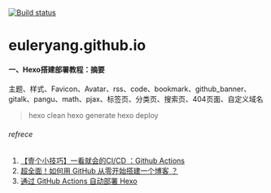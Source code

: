 [![Build status](https://github.com/euleryang/euleryang.github.io/workflows/Hexo%20deployer%20push/badge.svg)]()

# euleryang.github.io
#### 一、Hexo搭建部署教程：摘要
主题、样式、Favicon、Avatar、rss、code、bookmark、github_banner、gitalk、pangu、math、pjax、标签页、分类页、搜索页、404页面、自定义域名

>hexo clean
>hexo generate
>hexo deploy

###### refrece
1. [【壹个小技巧】一看就会的CI/CD ：Github Actions](https://mp.weixin.qq.com/s/naj_SAaoaVESlxYSn4sv7w)  
1. [超全面！如何用 GitHub 从零开始搭建一个博客 ？](https://mp.weixin.qq.com/s/3li0n8REcU1DviwWiEYw_A)  
1. [通过 GitHub Actions 自动部署 Hexo](https://gythialy.github.io/deploy-hexo-to-github-pages-via-github-actions/)  
